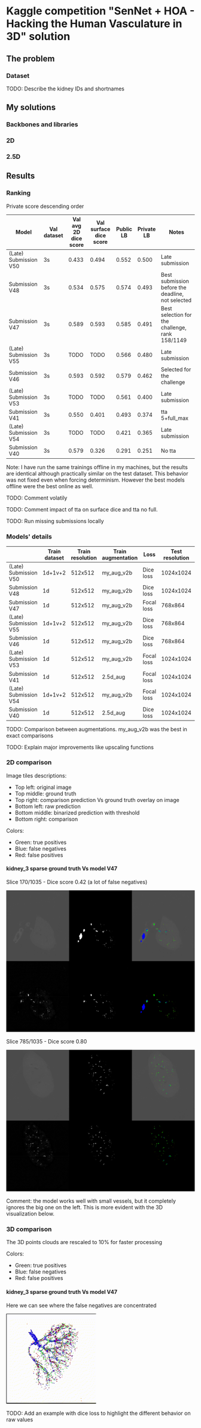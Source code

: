 # Kaggle competition "SenNet + HOA - Hacking the Human Vasculature in 3D" solution

## The problem

### Dataset

TODO: Describe the kidney IDs and shortnames

## My solutions

### Backbones and libraries

### 2D

### 2.5D

## Results

### Ranking

Private score descending order

|     Model             |  Val dataset   | Val avg 2D dice score  | Val surface dice score | Public LB  | Private LB |   Notes    |
|-----------------------|----------------|------------------------|------------------------|------------|------------|------------|
| (Late) Submission V50 |      3s        |       0.433            |        0.494           |   0.552    |   0.500    | Late submission |
| Submission V48        |      3s        |       0.534            |        0.575           |   0.574    |   0.493    | Best submission before the deadline, not selected |
| Submission V47        |      3s        |       0.589            |        0.593           |   0.585    |   0.491    | Best selection for the challenge, rank 158/1149 |
| (Late) Submission V55 |      3s        |       TODO             |        TODO            |   0.566    |   0.480    | Late submission |
| Submission V46        |      3s        |       0.593            |        0.592           |   0.579    |   0.462    | Selected for the challenge  |
| (Late) Submission V53 |      3s        |       TODO             |        TODO            |   0.561    |   0.400    | Late submission  |
| Submission V41        |      3s        |       0.550            |        0.401           |   0.493    |   0.374    | tta 5+full_max  |
| (Late) Submission V54 |      3s        |       TODO             |        TODO            |   0.421    |   0.365    | Late submission  |
| Submission V40        |      3s        |       0.579            |        0.326           |   0.291    |   0.251    | No tta  |

Note: I have run the same trainings offline in my machines, but the results are identical although practically similar 
on the test dataset. This behavior was not fixed even when forcing determinism.
However the best models offline were the best online as well.

TODO: Comment volatily

TODO: Comment impact of tta on surface dice and tta no full.

TODO: Run missing submissions locally

### Models' details

|                       |    Train dataset   |   Train resolution | Train augmentation |    Loss    | Test resolution | Test augmentation | Threshold |
|-----------------------|--------------------|--------------------|--------------------|------------|-----------------|-------------------|-----------|
| (Late) Submission V50 |   1d+1v+2          |      512x512       |       my_aug_v2b   | Dice loss  |   1024x1024     |      tta 5+max     |     0.1   |
| Submission V48        |    1d              |      512x512       |       my_aug_v2b   | Dice loss  |   1024x1024     |      tta 5+max     |     0.1   |
| Submission V47        |  1d                |      512x512       |       my_aug_v2b   | Focal loss |   768x864       |      tta 5+max     |     0.4   |
| (Late) Submission V55 |   1d+1v+2          |      512x512       |       my_aug_v2b   | Dice loss  |   768x864       |      tta 5+max     |     0.1   |
| Submission V46        |  1d                |      512x512       |       my_aug_v2b   | Dice loss  |   768x864       |      tta 5+max     |     0.1   |
| (Late) Submission V53 |   1d               |      512x512       |       my_aug_v2b   | Focal loss |   1024x1024     |      tta 5+max     |     0.4   |
| Submission V41        |   1d               |      512x512       |       2.5d_aug     | Focal loss |   1024x1024     |      tta 5+full_max|     0.4   |
| (Late) Submission V54 |   1d+1v+2          |      512x512       |       my_aug_v2b   | Focal loss |   1024x1024     |      tta 5+max     |     0.4   |
| Submission V40        |   1d               |      512x512       |       2.5d_aug     | Dice loss  |   1024x1024     |      No            |     0.1   |

TODO: Comparison between augmentations. my_aug_v2b was the best in exact comparisons

TODO: Explain major improvements like upscaling functions

### 2D comparison

Image tiles descriptions:
- Top left: original image
- Top middle: ground truth
- Top right: comparison prediction Vs ground truth overlay on image
- Bottom left: raw prediction
- Bottom middle: binarized prediction with threshold
- Bottom right: comparison

Colors:
- Green: true positives
- Blue: false negatives
- Red: false positives

#### kidney_3 sparse ground truth Vs model V47

Slice 170/1035 - Dice score 0.42 (a lot of false negatives)

![Slice 170 kidney 3 space V47](./docs/v47_v3s_0169_dice_score_0.42.png "v47_v3s_0169")

Slice 785/1035 - Dice score 0.80

![Slice 785 kidney 3 sparse V47](./docs/v47_v3s_0784_dice_score_0.80.png "v47_v3s_0784")

Comment: the model works well with small vessels, but it completely ignores
the big one on the left. This is more evident with the 3D visualization below.

### 3D comparison

The 3D points clouds are rescaled to 10% for faster processing

Colors:
- Green: true positives
- Blue: false negatives
- Red: false positives

#### kidney_3 sparse ground truth Vs model V47

Here we can see where the false negatives are concentrated

![Kidney sparse 3 GT Vs V47](./docs/kidney_3_sparse_label_vs_v47.gif "Kidney sparse 3 GT Vs V47")

TODO: Add an example with dice loss to highlight the different behavior on raw values